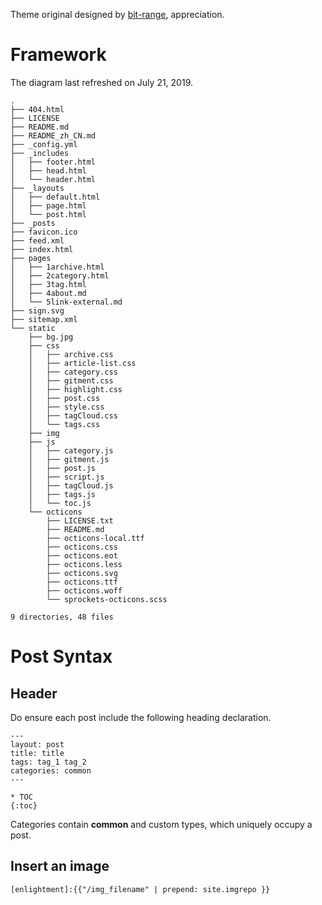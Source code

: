 Theme original designed by [bit-range](https://github.com/bit-ranger), appreciation.

# Framework

The diagram last refreshed on July 21, 2019.
```
.
├── 404.html
├── LICENSE
├── README.md
├── README_zh_CN.md
├── _config.yml
├── _includes
│   ├── footer.html
│   ├── head.html
│   └── header.html
├── _layouts
│   ├── default.html
│   ├── page.html
│   └── post.html
├── _posts
├── favicon.ico
├── feed.xml
├── index.html
├── pages
│   ├── 1archive.html
│   ├── 2category.html
│   ├── 3tag.html
│   ├── 4about.md
│   └── 5link-external.md
├── sign.svg
├── sitemap.xml
└── static
    ├── bg.jpg
    ├── css
    │   ├── archive.css
    │   ├── article-list.css
    │   ├── category.css
    │   ├── gitment.css
    │   ├── highlight.css
    │   ├── post.css
    │   ├── style.css
    │   ├── tagCloud.css
    │   └── tags.css
    ├── img
    ├── js
    │   ├── category.js
    │   ├── gitment.js
    │   ├── post.js
    │   ├── script.js
    │   ├── tagCloud.js
    │   ├── tags.js
    │   └── toc.js
    └── octicons
        ├── LICENSE.txt
        ├── README.md
        ├── octicons-local.ttf
        ├── octicons.css
        ├── octicons.eot
        ├── octicons.less
        ├── octicons.svg
        ├── octicons.ttf
        ├── octicons.woff
        └── sprockets-octicons.scss

9 directories, 48 files
```

# Post Syntax

## Header
Do ensure each post include the following heading declaration.
```
---
layout: post
title: title
tags: tag_1 tag_2
categories: common
---

* TOC
{:toc}
```
Categories contain **common** and custom types, which uniquely occupy a post.

## Insert an image

```
[enlightment]:{{"/img_filename" | prepend: site.imgrepo }}
```
